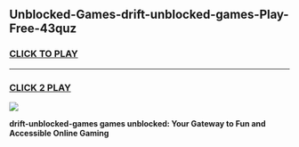 
## Unblocked-Games-drift-unblocked-games-Play-Free-43quz
<h3>
<a href="https://premium76.site?title=drift-unblocked-games&ref=10A">CLICK TO PLAY</a></h3>
<hr>

<h3>
<a href="https://premium76.site?title=drift-unblocked-games&ref=10A">CLICK 2 PLAY</a>
  
</h3>

<a href="https://premium76.site?title=drift-unblocked-games&ref=10A"><img src="https://clearcache.store/games.png"></a>


**drift-unblocked-games games unblocked: Your Gateway to Fun and Accessible Online Gaming**
